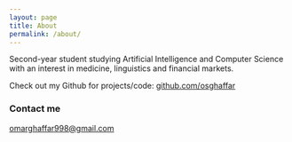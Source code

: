 ```yaml
---
layout: page
title: About
permalink: /about/
---
```

Second-year student studying Artificial Intelligence and Computer Science with an interest in medicine, linguistics and financial markets.

Check out my Github for projects/code: <a href="https://github.com/osghaffar"> github.com/osghaffar</a>
### Contact me

[omarghaffar998@gmail.com](mailto:omarghaffar998@gmail.com)
